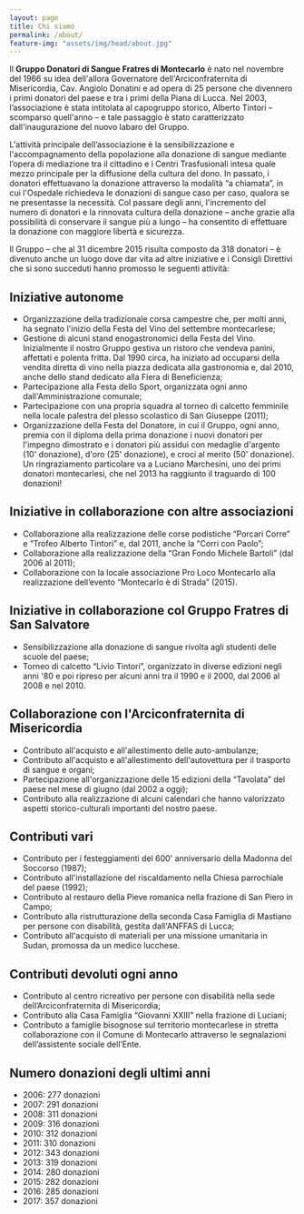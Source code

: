```yaml
---
layout: page
title: Chi siamo
permalink: /about/
feature-img: "assets/img/head/about.jpg"
---
```


Il **Gruppo Donatori di Sangue Fratres di Montecarlo** è nato nel novembre del
1966 su idea dell'allora Governatore dell'Arciconfraternita di Misericordia,
Cav. Angiolo Donatini e ad opera di 25 persone che divennero i primi donatori
del paese e tra i primi della Piana di Lucca. Nel 2003, l’associazione è stata
intitolata al capogruppo storico, Alberto Tintori – scomparso quell'anno – e
tale passaggio è stato caratterizzato dall'inaugurazione del nuovo labaro del
Gruppo.

L'attività principale dell’associazione è la sensibilizzazione e
l'accompagnamento della popolazione alla donazione di sangue mediante l’opera di
mediazione tra il cittadino e i Centri Trasfusionali intesa quale mezzo
principale per la diffusione della cultura del dono. In passato, i donatori
effettuavano la donazione attraverso la modalità “a chiamata”, in cui l'Ospedale
richiedeva le donazioni di sangue caso per caso, qualora se ne presentasse la
necessità. Col passare degli anni, l'incremento del numero di donatori e la
rinnovata cultura della donazione – anche grazie alla possibilità di conservare
il sangue più a lungo – ha consentito di effettuare la donazione con maggiore
libertà e sicurezza.

Il Gruppo – che al 31 dicembre 2015 risulta composto da 318 donatori – è
divenuto anche un luogo dove dar vita ad altre iniziative e i Consigli Direttivi
che si sono succeduti hanno promosso le seguenti attività:

## Iniziative autonome

* Organizzazione della tradizionale corsa campestre che, per molti anni, ha
  segnato l'inizio della Festa del Vino del settembre montecarlese;
* Gestione di alcuni stand enogastronomici della Festa del Vino. Inizialmente il
  nostro Gruppo gestiva un ristoro che vendeva panini, affettati e polenta
  fritta. Dal 1990 circa, ha iniziato ad occuparsi della vendita diretta di vino
  nella piazza dedicata alla gastronomia e, dal 2010, anche dello stand dedicato
  alla Fiera di Beneficienza;
* Partecipazione alla Festa dello Sport, organizzata ogni anno
  dall'Amministrazione comunale;
* Partecipazione con una propria squadra al torneo di calcetto femminile nella
  locale palestra del plesso scolastico di San Giuseppe (2011);
* Organizzazione della Festa del Donatore, in cui il Gruppo, ogni anno, premia
  con il diploma della prima donazione i nuovi donatori per l'impegno dimostrato
  e i donatori più assidui con medaglie d'argento (10' donazione), d'oro (25'
  donazione), e croci al merito (50' donazione). Un ringraziamento particolare
  va a Luciano Marchesini, uno dei primi donatori montecarlesi, che nel 2013 ha
  raggiunto il traguardo di 100 donazioni!

## Iniziative in collaborazione con altre associazioni

* Collaborazione alla realizzazione delle corse podistiche “Porcari Corre” e
  “Trofeo Alberto Tintori” e, dal 2011, anche la “Corri con Paolo”;
* Collaborazione alla realizzazione della “Gran Fondo Michele Bartoli” (dal 2006
  al 2011);
* Collaborazione con la locale associazione Pro Loco Montecarlo alla
  realizzazione dell’evento “Montecarlo è di Strada” (2015).

## Iniziative in collaborazione col Gruppo Fratres di San Salvatore

* Sensibilizzazione alla donazione di sangue rivolta agli studenti delle scuole
  del paese;
* Torneo di calcetto “Livio Tintori”, organizzato in diverse edizioni negli anni
  '80 e poi ripreso per alcuni anni tra il 1990 e il 2000, dal 2006 al 2008 e
  nel 2010.

## Collaborazione con l'Arciconfraternita di Misericordia

* Contributo all'acquisto e all'allestimento delle auto-ambulanze;
* Contributo all'acquisto e all'allestimento dell'autovettura per il trasporto
  di sangue e organi;
* Partecipazione all'organizzazione delle 15 edizioni della “Tavolata” del paese
  nel mese di giugno (dal 2002 a oggi);
* Contributo alla realizzazione di alcuni calendari che hanno valorizzato
  aspetti storico-culturali importanti del nostro paese.

## Contributi vari

* Contributo per i festeggiamenti del 600' anniversario della Madonna del
  Soccorso (1987);
* Contributo all'installazione del riscaldamento nella Chiesa parrochiale del
  paese (1992);
* Contributo al restauro della Pieve romanica nella frazione di San Piero in
  Campo;
* Contributo alla ristrutturazione della seconda Casa Famiglia di Mastiano per
  persone con disabilità, gestita dall'ANFFAS di Lucca;
* Contributo all'acquisto di materiali per una missione umanitaria in Sudan,
  promossa da un medico lucchese.

## Contributi devoluti ogni anno

* Contributo al centro ricreativo per persone con disabilità nella sede
  dell’Arciconfraternita di Misericordia;
* Contributo alla Casa Famiglia “Giovanni XXIII” nella frazione di Luciani;
* Contributo a famiglie bisognose sul territorio montecarlese in stretta
  collaborazione con il Comune di Montecarlo attraverso le segnalazioni
  dell’assistente sociale dell’Ente.

## Numero donazioni degli ultimi anni

* 2006: 277 donazioni
* 2007: 291 donazioni
* 2008: 311 donazioni
* 2009: 316 donazioni
* 2010: 312 donazioni
* 2011: 310 donazioni
* 2012: 343 donazioni
* 2013: 319 donazioni
* 2014: 280 donazioni
* 2015: 282 donazioni
* 2016: 285 donazioni
* 2017: 357 donazioni
